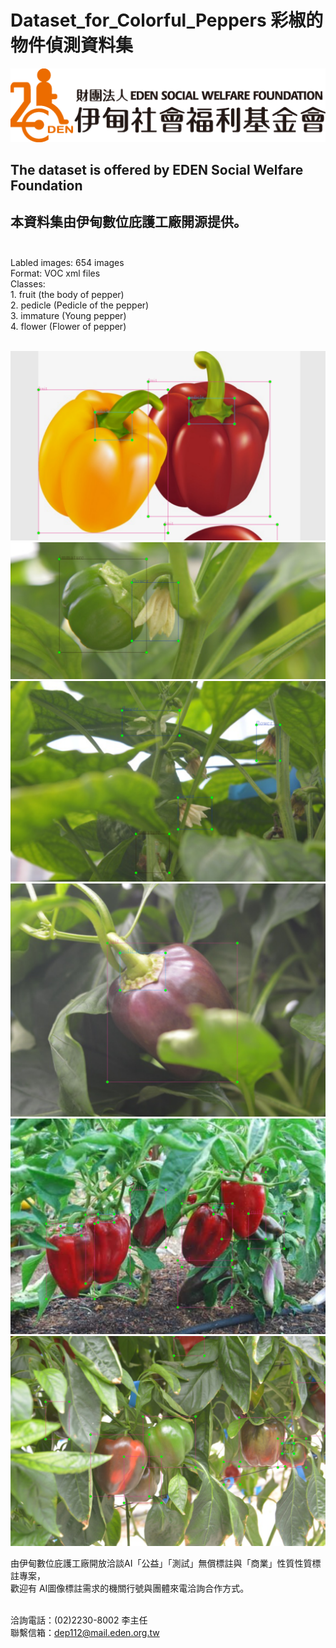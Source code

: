 # Dataset_for_Colorful_Peppers 彩椒的物件偵測資料集<br/> 
![image](https://github.com/ch-tseng/Dataset_for_Colorful_Peppers/raw/main/nouse/eden.png)
## The dataset is offered by EDEN Social Welfare Foundation<br/>
## 本資料集由伊甸數位庇護工廠開源提供。<br/><br/>
Labled images: 654 images<br/>
Format: VOC xml files<br/>
Classes: <br/>
    1. fruit (the body of pepper)<br/>
    2. pedicle (Pedicle of the pepper)<br/>
    3. immature (Young pepper)<br/>
    4. flower (Flower of pepper)<br/><br/>
    
![image](https://github.com/ch-tseng/Dataset_for_Colorful_Peppers/raw/main/nouse/0.PNG)
![image](https://github.com/ch-tseng/Dataset_for_Colorful_Peppers/raw/main/nouse/a.PNG)
![image](https://github.com/ch-tseng/Dataset_for_Colorful_Peppers/raw/main/nouse/b.PNG)
![image](https://github.com/ch-tseng/Dataset_for_Colorful_Peppers/raw/main/nouse/c.PNG)
![image](https://github.com/ch-tseng/Dataset_for_Colorful_Peppers/raw/main/nouse/d.PNG)
![image](https://github.com/ch-tseng/Dataset_for_Colorful_Peppers/raw/main/nouse/e.PNG)

由伊甸數位庇護工廠開放洽談AI「公益」「測試」無償標註與「商業」性質性質標註專案，<br/>
歡迎有 AI圖像標註需求的機關行號與團體來電洽詢合作方式。<br/><br/>

洽詢電話：(02)2230-8002 李主任<br/>
聯繫信箱：dep112@mail.eden.org.tw

